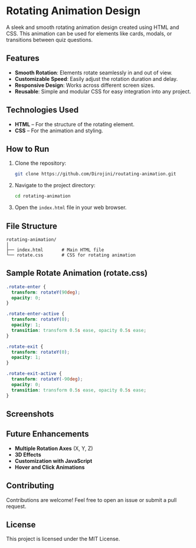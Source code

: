 # Rotating Animation Design

A sleek and smooth rotating animation design created using HTML and CSS. This animation can be used for elements like cards, modals, or transitions between quiz questions.

## Features

- **Smooth Rotation**: Elements rotate seamlessly in and out of view.
- **Customizable Speed**: Easily adjust the rotation duration and delay.
- **Responsive Design**: Works across different screen sizes.
- **Reusable**: Simple and modular CSS for easy integration into any project.

## Technologies Used

- **HTML** – For the structure of the rotating element.
- **CSS** – For the animation and styling.

## How to Run

1. Clone the repository:
   ```bash
   git clone https://github.com/Dirojini/routating-animation.git
   ```
2. Navigate to the project directory:
   ```bash
   cd rotating-animation
   ```
3. Open the `index.html` file in your web browser.

## File Structure

```
rotating-animation/
│
├── index.html       # Main HTML file
└── rotate.css       # CSS for rotating animation
```

## Sample Rotate Animation (rotate.css)

```css
.rotate-enter {
  transform: rotateY(90deg);
  opacity: 0;
}

.rotate-enter-active {
  transform: rotateY(0);
  opacity: 1;
  transition: transform 0.5s ease, opacity 0.5s ease;
}

.rotate-exit {
  transform: rotateY(0);
  opacity: 1;
}

.rotate-exit-active {
  transform: rotateY(-90deg);
  opacity: 0;
  transition: transform 0.5s ease, opacity 0.5s ease;
}
```

## Screenshots



## Future Enhancements

- **Multiple Rotation Axes** (X, Y, Z)
- **3D Effects**
- **Customization with JavaScript**
- **Hover and Click Animations**

## Contributing

Contributions are welcome! Feel free to open an issue or submit a pull request.

## License

This project is licensed under the MIT License.

